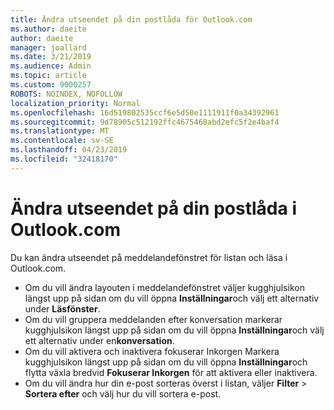 ```yaml
---
title: Ändra utseendet på din postlåda för Outlook.com
ms.author: daeite
author: daeite
manager: joallard
ms.date: 3/21/2019
ms.audience: Admin
ms.topic: article
ms.custom: 9000257
ROBOTS: NOINDEX, NOFOLLOW
localization_priority: Normal
ms.openlocfilehash: 16d519802535ccf6e5d50e1111911f0a34392961
ms.sourcegitcommit: 9d78905c512192ffc4675468abd2efc5f2e4baf4
ms.translationtype: MT
ms.contentlocale: sv-SE
ms.lasthandoff: 04/23/2019
ms.locfileid: "32418170"
---
```

# <a name="change-the-look-of-your-outlookcom-mailbox"></a>Ändra utseendet på din postlåda i Outlook.com

Du kan ändra utseendet på meddelandefönstret för listan och läsa i Outlook.com.

- Om du vill ändra layouten i meddelandefönstret väljer kugghjulsikon längst upp på sidan om du vill öppna **Inställningar**och välj ett alternativ under **Läsfönster**.
- Om du vill gruppera meddelanden efter konversation markerar kugghjulsikon längst upp på sidan om du vill öppna **Inställningar**och välj ett alternativ under en**konversation**.
- Om du vill aktivera och inaktivera fokuserar Inkorgen Markera kugghjulsikon längst upp på sidan om du vill öppna **Inställningar**och flytta växla bredvid **Fokuserar Inkorgen** för att aktivera eller inaktivera.
- Om du vill ändra hur din e-post sorteras överst i listan, väljer **Filter** > **Sortera efter** och välj hur du vill sortera e-post.